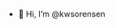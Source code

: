 - 👋 Hi, I’m @kwsorensen

<!---
kwsorensen/kwsorensen is a ✨ special ✨ repository because its `README.md` (this file) appears on your GitHub profile.
You can click the Preview link to take a look at your changes.
--->
